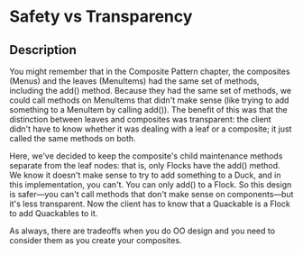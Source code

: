 # Safety vs Transparency

## Description

You might remember that in the Composite Pattern chapter, the composites (Menus) and the leaves (MenuItems) had the same set of methods, including the add() method.
Because they had the same set of methods, we could call methods on MenuItems that didn't make sense (like trying to add something to a MenuItem by calling add()).
The benefit of this was that the distinction between leaves and composites was transparent: the client didn't have to know whether it was dealing with a leaf or a composite; it just called the same methods on both.

Here, we've decided to keep the composite's child maintenance methods separate from the leaf nodes: that is, only Flocks have the add() method.
We know it doesn't make sense to try to add something to a Duck, and in this implementation, you can't.
You can only add() to a Flock.
So this design is safer—you can't call methods that don't make sense on components—but it's less transparent.
Now the client has to know that a Quackable is a Flock to add Quackables to it.

As always, there are tradeoffs when you do OO design and you need to consider them as you create your composites.
